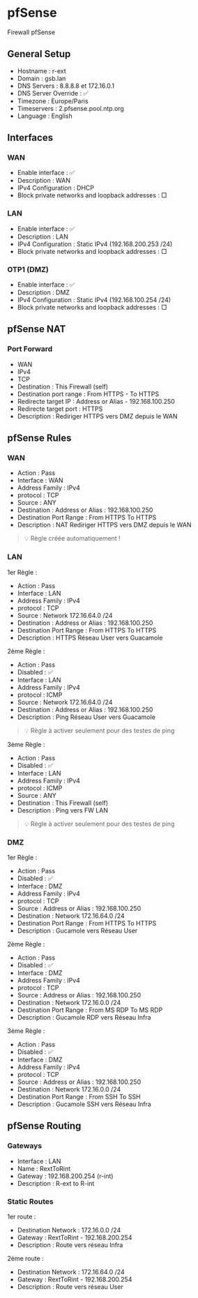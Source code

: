 # pfSense
Firewall pfSense


## General Setup

- Hostname : r-ext
- Domain : gsb.lan
- DNS Servers : 8.8.8.8 et 172.16.0.1
- DNS Server Override : ✅
- Timezone : Europe/Paris
- Timeservers : 2.pfsense.pool.ntp.org
- Language : English



## Interfaces

### WAN
 
 - Enable interface : ✅
 - Description : WAN
 - IPv4 Configuration : DHCP
 - Block private networks and loopback addresses : □

### LAN

 - Enable interface : ✅
 - Description : LAN
 - IPv4 Configuration : Static IPv4 (192.168.200.253 /24)
 - Block private networks and loopback addresses : □

### OTP1 (DMZ)

 - Enable interface : ✅
 - Description : DMZ
 - IPv4 Configuration : Static IPv4 (192.168.100.254 /24)
 - Block private networks and loopback addresses : □



## pfSense NAT

### Port Forward

 - WAN
 - IPv4
 - TCP
 - Destination : This Firewall (self)
 - Destination port range : From HTTPS - To HTTPS
 - Redirecte target IP : Address or Alias - 192.168.100.250
 - Redirecte target port : HTTPS
 - Description : Rediriger HTTPS vers DMZ depuis le WAN



## pfSense Rules

### WAN

 - Action : Pass
 - Interface : WAN
 - Address Family : IPv4
 - protocol : TCP
 - Source : ANY
 - Destination : Address or Alias : 192.168.100.250
 - Destination Port Range : From HTTPS To HTTPS
 - Description : NAT Rediriger HTTPS vers DMZ depuis le WAN

> :bulb: Règle créée automatiquement !

### LAN

1er Règle :
 - Action : Pass
 - Interface : LAN
 - Address Family : IPv4
 - protocol : TCP
 - Source : Network 172.16.64.0 /24
 - Destination : Address or Alias : 192.168.100.250
 - Destination Port Range : From HTTPS To HTTPS
 - Description : HTTPS Réseau User vers Guacamole

2ème Règle :
 - Action : Pass
 - Disabled : ✅
 - Interface : LAN
 - Address Family : IPv4
 - protocol : ICMP
 - Source : Network 172.16.64.0 /24
 - Destination : Address or Alias : 192.168.100.250
 - Description : Ping Réseau User vers Guacamole
> :bulb: Règle à activer seulement pour des testes de ping

3ème Règle :
 - Action : Pass
 - Disabled : ✅
 - Interface : LAN
 - Address Family : IPv4
 - protocol : ICMP
 - Source : ANY
 - Destination : This Firewall (self)
 - Description : Ping vers FW LAN
> :bulb: Règle à activer seulement pour des testes de ping

### DMZ

1er Règle :
 - Action : Pass
 - Disabled : ✅
 - Interface : DMZ
 - Address Family : IPv4
 - protocol : TCP
 - Source : Address or Alias : 192.168.100.250
 - Destination : Network 172.16.64.0 /24
 - Destination Port Range : From HTTPS To HTTPS
 - Description : Gucamole vers Réseau User

2ème Règle :
 - Action : Pass
 - Disabled : ✅
 - Interface : DMZ
 - Address Family : IPv4
 - protocol : TCP
 - Source : Address or Alias : 192.168.100.250
 - Destination : Network 172.16.0.0 /24
 - Destination Port Range : From MS RDP To MS RDP
 - Description : Gucamole RDP vers Réseau Infra

3ème Règle : 
 - Action : Pass
 - Disabled : ✅
 - Interface : DMZ
 - Address Family : IPv4
 - protocol : TCP
 - Source : Address or Alias : 192.168.100.250
 - Destination : Network 172.16.0.0 /24
 - Destination Port Range : From SSH To SSH
 - Description : Gucamole SSH vers Réseau Infra



## pfSense Routing

### Gateways

 - Interface : LAN
 - Name : RextToRint
 - Gateway : 192.168.200.254 (r-int)
 - Description : R-ext to R-int

### Static Routes

1er route :

 - Destination Network : 172.16.0.0 /24
 - Gateway : RextToRint - 192.168.200.254
 - Description : Route vers réseau Infra

2ème route : 

 - Destination Network : 172.16.64.0 /24
 - Gateway : RextToRint - 192.168.200.254
 - Description : Route vers réseau User
